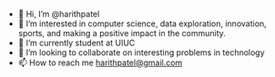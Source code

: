 - 👋 Hi, I’m @harithpatel
- 👀 I’m interested in computer science, data exploration, innovation, sports, and making a positive impact in the community.
- 🌱 I’m currently student at UIUC
- 💞️ I’m looking to collaborate on interesting problems in technology
- 📫 How to reach me harithpatel@gmail.com


<!---
harithpatel/harithpatel is a ✨ special ✨ repository because its `README.md` (this file) appears on your GitHub profile.
You can click the Preview link to take a look at your changes.
--->
